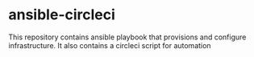 # ansible-circleci
This repository contains ansible playbook that provisions and configure infrastructure. It also contains a circleci script for automation
